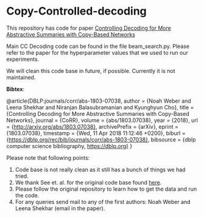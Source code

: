 # Copy-Controlled-decoding

This repository has code for paper [Controlling Decoding for More Abstractive Summaries with Copy-Based Networks](https://arxiv.org/pdf/1803.07038.pdf) 

Main CC Decoding code can be found in the file beam\_search.py. Please refer to the paper for the hyperparameter values that we used to run our experiments.

We will clean this code base in future, if possible. Currently it is not maintained.   

<b>Bibtex</b>:

@article{DBLP:journals/corr/abs-1803-07038,
  author    = {Noah Weber and
               Leena Shekhar and
               Niranjan Balasubramanian and
               Kyunghyun Cho},
  title     = {Controlling Decoding for More Abstractive Summaries with Copy-Based
               Networks},
  journal   = {CoRR},
  volume    = {abs/1803.07038},
  year      = {2018},
  url       = {http://arxiv.org/abs/1803.07038},
  archivePrefix = {arXiv},
  eprint    = {1803.07038},
  timestamp = {Wed, 11 Apr 2018 11:12:46 +0200},
  biburl    = {https://dblp.org/rec/bib/journals/corr/abs-1803-07038},
  bibsource = {dblp computer science bibliography, https://dblp.org}
}


Please note that following points:

1. Code base is not really clean as it still has a bunch of things we had tried.
2. We thank See et. al. for the original code base found [here](https://github.com/abisee/pointer-generator).
3. Please follow the original repository to learn how to get the data and run the code. 
4. For any queries send mail to any of the first authors: Noah Weber and Leena Shekhar (email in the paper).
